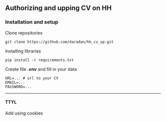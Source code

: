 ## Authorizing and upping CV on HH

### Installation and setup
Clone repositories
```
git clone https://github.com/daradan/hh_cv_up.git
```
Installing libraries
```
pip install -r requirements.txt
```
Create file ___.env___ and fill in your data
```
URL=... # url to your CV
EMAIL=...
PASSWORD=...
```
___
#### TTYL

Add using cookies

